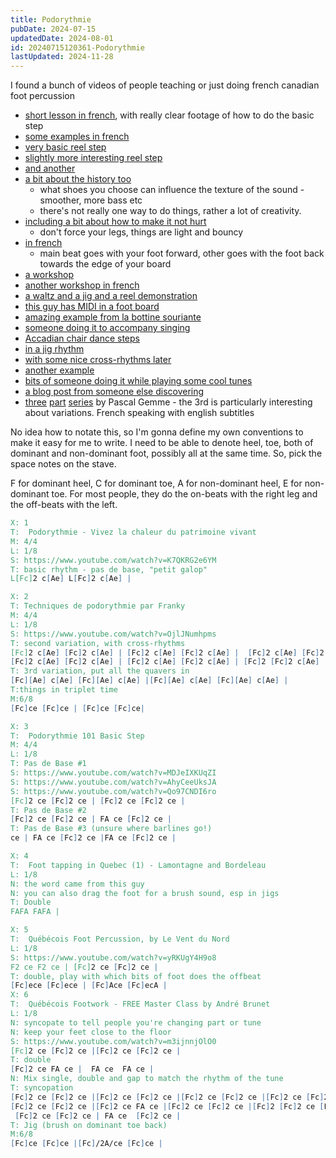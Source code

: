 ```yaml
---
title: Podorythmie
pubDate: 2024-07-15
updatedDate: 2024-08-01
id: 20240715120361-Podorythmie
lastUpdated: 2024-11-28
---
```


I found a bunch of videos of people teaching or just doing french canadian foot percussion

- [short lesson in french](https://www.youtube.com/watch?v=K7QKRG2e6YM), with really clear footage of how to do the basic step
- [some examples in french](https://www.youtube.com/watch?v=OjlJNumhpms)
- [very basic reel step](https://www.youtube.com/watch?v=MDJeIXKUqZI)
- [slightly more interesting reel step](https://www.youtube.com/watch?v=AhyCeeUksJA)
- [and another](https://www.youtube.com/watch?v=Qo97CNDI6ro)
- [a bit about the history too](https://www.youtube.com/watch?v=CDXSgRR8aCw)
  - what shoes you choose can influence the texture of the sound - smoother, more bass etc
  - there's not really one way to do things, rather a lot of creativity.
- [including a bit about how to make it not hurt](https://www.youtube.com/watch?v=yRKUgY4H9o8)
  - don't force your legs, things are light and bouncy
- [in french](https://www.youtube.com/watch?v=UCq_yxwyAtc)
  - main beat goes with your foot forward, other goes with the foot back towards the edge of your board
- [a workshop](https://www.youtube.com/watch?v=m3ijnnjOlO0)
- [another workshop in french](https://www.youtube.com/watch?v=SC0E0eo3ZuI)
- [a waltz and a jig and a reel demonstration](https://www.youtube.com/watch?v=aD-JY8wl4Ys)
- [this guy has MIDI in a foot board](https://www.youtube.com/watch?v=sacAHemW7ag)
- [amazing example from la bottine souriante](https://www.youtube.com/watch?v=o_tUCxxWXH8)
- [someone doing it to accompany singing](https://www.youtube.com/watch?v=whQbiofXc8s)
- [Accadian chair dance steps](https://www.youtube.com/watch?v=x0KDtQmTIGM)
- [in a jig rhythm](https://www.youtube.com/watch?v=JtDgh2iO_eA)
- [with some nice cross-rhythms later](https://www.youtube.com/watch?v=bn0kO0lsHZo)
- [another example](https://www.youtube.com/watch?v=_rv8aPJMkXQ)
- [bits of someone doing it while playing some cool tunes](https://www.youtube.com/watch?v=w0Zpa9VR3-c)
- [a blog post from someone else discovering](https://leisureguy.ca/2022/04/30/rhythm-feet/)
- [three](https://www.youtube.com/watch?v=OkUQjx_AL98) [part](https://www.youtube.com/watch?v=beExkXwbSvg) [series](https://www.youtube.com/watch?v=NpaxOahxJ38) by Pascal Gemme - the 3rd is particularly interesting about variations. French speaking with english subtitles

No idea how to notate this, so I'm gonna define my own conventions to make it easy for me to write. I need to be able to denote heel, toe, both of dominant and non-dominant foot, possibly all at the same time. So, pick the space notes on the stave.

F for dominant heel, C for dominant toe, A for non-dominant heel, E for non-dominant toe. For most people, they do the on-beats with the right leg and the off-beats with the left.

```abc
X: 1
T:  Podorythmie - Vivez la chaleur du patrimoine vivant
M: 4/4
L: 1/8
S: https://www.youtube.com/watch?v=K7QKRG2e6YM
T: basic rhythm - pas de base, "petit galop"
L[Fc]2 c[Ae] L[Fc]2 c[Ae] |

X: 2
T: Techniques de podorythmie par Franky
M: 4/4
L: 1/8
S: https://www.youtube.com/watch?v=OjlJNumhpms
T: second variation, with cross-rhythms
[Fc]2 c[Ae] [Fc]2 c[Ae] | [Fc]2 c[Ae] [Fc]2 c[Ae] |  [Fc]2 c[Ae] [Fc]2 [Fc]2 | c[Ae] [Fc]2 [Fc]2 c[Ae] |
[Fc]2 c[Ae] [Fc]2 c[Ae] | [Fc]2 c[Ae] [Fc]2 c[Ae] | [Fc]2 [Fc]2 c[Ae] [Fc]2 | [Fc]2 c[Ae] [Fc]4||
T: 3rd variation, put all the quavers in
[Fc][Ae] c[Ae] [Fc][Ae] c[Ae] |[Fc][Ae] c[Ae] [Fc][Ae] c[Ae] |
T:things in triplet time
M:6/8
[Fc]ce [Fc]ce | [Fc]ce [Fc]ce|

X: 3
T:  Podorythmie 101 Basic Step
M: 4/4
L: 1/8
T: Pas de Base #1
S: https://www.youtube.com/watch?v=MDJeIXKUqZI
S: https://www.youtube.com/watch?v=AhyCeeUksJA
S: https://www.youtube.com/watch?v=Qo97CNDI6ro
[Fc]2 ce [Fc]2 ce | [Fc]2 ce [Fc]2 ce |
T: Pas de Base #2
[Fc]2 ce [Fc]2 ce | FA ce [Fc]2 ce |
T: Pas de Base #3 (unsure where barlines go!)
ce | FA ce [Fc]2 ce |FA ce [Fc]2 ce |

X: 4
T:  Foot tapping in Quebec (1) - Lamontagne and Bordeleau
L: 1/8
N: the word came from this guy
N: you can also drag the foot for a brush sound, esp in jigs
T: Double
FAFA FAFA |

X: 5
T:  Québécois Foot Percussion, by Le Vent du Nord
L: 1/8
S: https://www.youtube.com/watch?v=yRKUgY4H9o8
F2 ce F2 ce | [Fc]2 ce [Fc]2 ce |
T: double, play with which bits of foot does the offbeat
[Fc]ece [Fc]ece | [Fc]Ace [Fc]ecA |
X: 6
T:  Québécois Footwork - FREE Master Class by André Brunet
L: 1/8
N: syncopate to tell people you're changing part or tune
N: keep your feet close to the floor
S: https://www.youtube.com/watch?v=m3ijnnjOlO0
[Fc]2 ce [Fc]2 ce |[Fc]2 ce [Fc]2 ce |
T: double
[Fc]2 ce FA ce |  FA ce  FA ce |
N: Mix single, double and gap to match the rhythm of the tune
T: syncopation
[Fc]2 ce [Fc]2 ce |[Fc]2 ce [Fc]2 ce |[Fc]2 ce [Fc]2 ce |[Fc]2 ce [Fc]2 ce |
[Fc]2 ce [Fc]2 ce |[Fc]2 ce FA ce |[Fc]2 ce [Fc]2 ce |[Fc]2 [Fc]2 ce [Fc]2 ||
 [Fc]2 ce [Fc]2 ce | FA ce  [Fc]2 ce |
T: Jig (brush on dominant toe back)
M:6/8
[Fc]ce [Fc]ce |[Fc]/2A/ce [Fc]ce |
```
